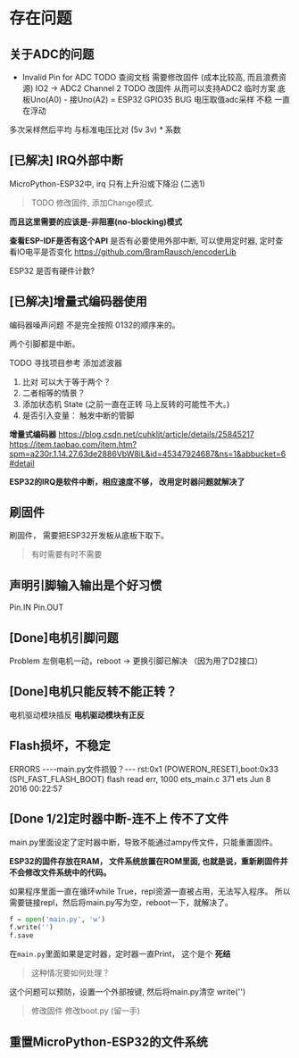 # 存在问题

## 关于ADC的问题

- Invalid Pin for ADC
TODO 查阅文档 需要修改固件 (成本比较高, 而且浪费资源)
IO2 -> ADC2 Channel 2
TODO 改固件 从而可以支持ADC2
临时方案 底板Uno(A0) - 接Uno(A2) = ESP32 GPIO35
BUG 电压取值adc采样 不稳 一直在浮动 

多次采样然后平均
与标准电压比对 (5v 3v) * 系数

## [已解决] IRQ外部中断

MicroPython-ESP32中, irq 只有上升沿或下降沿 (二选1)

>TODO 修改固件, 添加Change模式. 

**而且这里需要的应该是-非阻塞(no-blocking)模式**


**查看ESP-IDF是否有这个API**
是否有必要使用外部中断, 可以使用定时器, 定时查看IO电平是否变化
https://github.com/BramRausch/encoderLib


ESP32 是否有硬件计数?


## [已解决]增量式编码器使用
编码器噪声问题 不是完全按照 0132的顺序来的。

两个引脚都是中断。

TODO 寻找项目参考
添加滤波器

1. 比对 可以大于等于两个？
2. 二者相等的情景？ 
3. 添加状态机 State (之前一直在正转 马上反转的可能性不大。)
4. 是否引入变量： 触发中断的管脚

**增量式编码器**
https://blog.csdn.net/cuhkljt/article/details/25845217
https://item.taobao.com/item.htm?spm=a230r.1.14.27.63de2886VbW8iL&id=45347924687&ns=1&abbucket=6#detail


**ESP32的IRQ是软件中断，相应速度不够， 改用定时器问题就解决了**


## 刷固件

刷固件， 需要把ESP32开发板从底板下取下。
> 有时需要有时不需要

## 声明引脚输入输出是个好习惯
Pin.IN
Pin.OUT

## [Done]电机引脚问题

Problem 左侧电机一动，reboot -> 更换引脚已解决 （因为用了D2接口）


## [Done]电机只能反转不能正转？
电机驱动模块插反
**电机驱动模块有正反**

## Flash损坏，不稳定

ERRORS
----main.py文件损毁？---
rst:0x1 (POWERON_RESET),boot:0x33 (SPI_FAST_FLASH_BOOT)
flash read err, 1000
ets_main.c 371 
ets Jun  8 2016 00:22:57


## [Done 1/2]定时器中断-连不上 传不了文件

main.py里面设定了定时器中断，导致不能通过ampy传文件，只能重置固件。

**ESP32的固件存放在RAM， 文件系统放置在ROM里面, 也就是说，重新刷固件并不会修改文件系统中的代码。**

如果程序里面一直在循环while True，repl资源一直被占用，无法写入程序。
所以需要链接repl，然后将main.py写为空，reboot一下，就解决了。

```python
f = open('main.py', 'w')
f.write('')
f.save
```


在`main.py`里面如果是定时器，定时器一直Print， 这个是个 **死结**
> 这种情况要如何处理？

这个问题可以预防，设置一个外部按键, 然后将main.py清空  write('')
> 修改固件 修改boot.py (留一手)

## 重置MicroPython-ESP32的文件系统

